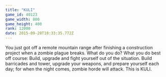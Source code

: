 ```yaml
---
title: "KULI"
game_id: 40123
game_width: 800
game_height: 400
rank: 12000
date: 2015-09-28T18:33:35.772Z
---
```

You just got off a remote mountain range after finishing a construction project when a zombie plague breaks. What do you do? What you do best off course: Build, upgrade and fight yourself out of the situation. Build barricades and tower, upgrade your weapons, and prepare yourself each day; for when the night comes, zombie horde will attack. This is KULI.